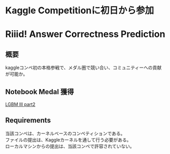 # Kaggle Competitionに初日から参加
# Riiid! Answer Correctness Prediction

## 概要
kaggleコンペ初の本格参戦で、メダル圏で競い合い、コミュニティーへの貢献が可能か。

## Notebook Medal 獲得
[LGBM III part2](https://www.kaggle.com/takamotoki/lgbm-iii-part2)

## Requirements
当該コンペは、カーネルベースのコンペティションである。\
ファイルの提出は、Kaggleカーネルを通して行う必要がある。\
ローカルマシンからの提出は、当該コンペで許容されていない。

